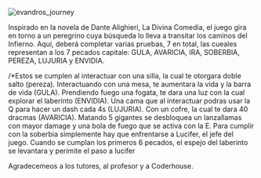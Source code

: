 ![evandros_journey](https://user-images.githubusercontent.com/94655835/168483489-88dc542f-502e-4c22-83c2-b95c6a272543.png)


Inspirado en la novela de Dante Alighieri, La Divina Comedia, el juego gira en torno a un peregrino cuya búsqueda lo lleva a transitar los caminos del Infierno. Aquí, deberá completar varias pruebas, 7 en total, las cueales representan a los 7 pecados capitale: GULA, AVARICIA, IRA, SOBERBIA, PEREZA, LUJURIA y ENVIDIA. 

/*Estos se cumplen al interactuar con una silla, la cual te otorgara doble salto (pereza). Interactuando con una mesa, te aumentara la vida y la barra de vida (GULA). Prendiendo fuego una fogata, te dara una luz con la cual explorar el laberinto (ENVIDIA). Una cama que al interactuar podras usar la Q para hacer un dash cada 4s (LUJURIA). Con un cofre, la cual te dara 40 dracmas (AVARICIA). Matando 5 gigantes se desbloquea un lanzallamas con mayor damage y una bola de fuego que se activa con la E. Para cumplir con la soberbia simplemente hay que enfrentarse a Lucifer, el jefe del juego. Cuando se cumplan los primeros 6 pecados, el espejo del laberinto se levantara y perimite el paso a lucifer


Agradecemeos a los tutores, al profesor y a Coderhouse.
